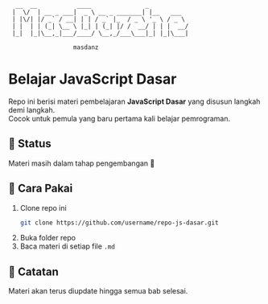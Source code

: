 ```
  __  __           ____               _           
 |  \/  | __ _ ___|  _ \ __ _ _______| |__   ___  
 | |\/| |/ _` / __| | | / _` |_  / _ \ '_ \ / _ \ 
 | |  | | (_| \__ \ |_| | (_| |/ /  __/ | | |  __/ 
 |_|  |_|\__,_|___/____/ \__,_/___\___|_| |_|\___| 
                                                   
                  masdanz
```

# Belajar JavaScript Dasar

Repo ini berisi materi pembelajaran **JavaScript Dasar** yang disusun langkah demi langkah.  
Cocok untuk pemula yang baru pertama kali belajar pemrograman.

## 📌 Status
Materi masih dalam tahap pengembangan 🚧

## 🚀 Cara Pakai
1. Clone repo ini  
   ```bash
   git clone https://github.com/username/repo-js-dasar.git
   ```
2. Buka folder repo
3. Baca materi di setiap file `.md`

## 📝 Catatan
Materi akan terus diupdate hingga semua bab selesai.
